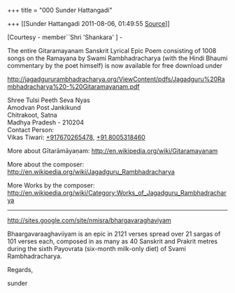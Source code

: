 +++
title = "000 Sunder Hattangadi"

+++
[[Sunder Hattangadi	2011-08-06, 01:49:55 [Source](https://groups.google.com/g/samskrita/c/JMMoMpoMmfw)]]



\[Courtesy - member``Shri 'Shankara' \] -





The entire Gitaramayanam Sanskrit Lyrical Epic Poem consisting of 1008 songs on the Ramayana by Swami Rambhadracharya (with the Hindi Bhaumi commentary by the poet himself) is now available for free download under



<http://jagadgururambhadracharya.org/ViewContent/pdfs/Jagadguru%20Rambhadracharya%20-%20Gitaramayanam.pdf>



Shree Tulsi Peeth Seva Nyas  
Amodvan Post Jankikund  
Chitrakoot, Satna  
Madhya Pradesh - 210204  
Contact Person:  
Vikas Tiwari: [+917670265478](tel:+91%2076702%2065478), [+91 8005318460](tel:+91%2080053%2018460)



More about Gītarāmāyaṇam: <http://en.wikipedia.org/wiki/Gitaramayanam>



More about the composer: <http://en.wikipedia.org/wiki/Jagadguru_Rambhadracharya>

  
More Works by the composer: <http://en.wikipedia.org/wiki/Category:Works_of_Jagadguru_Rambhadracharya>  

-----------------------------------------------------------------------------------------------



<http://sites.google.com/site/nmisra/bhargavaraghaviyam>



Bhaargavaraaghaviiyam is an epic in 2121 verses spread over 21 sargas of 101 verses each, composed in as many as 40 Sanskrit and Prakrit metres during the sixth Payovrata (six-month milk-only diet) of Svami Rambhadracharya.







Regards,



sunder



  


